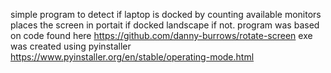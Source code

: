 simple program to detect if laptop is docked by counting available monitors
places the screen in portait if docked landscape if not.
program was based on code found here https://github.com/danny-burrows/rotate-screen
exe was created using pyinstaller https://www.pyinstaller.org/en/stable/operating-mode.html
